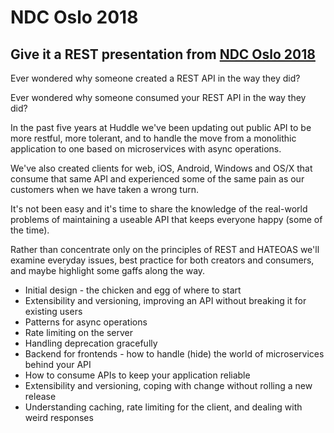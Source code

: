 # NDC Oslo 2018
## Give it a REST presentation from [NDC Oslo 2018](https://ndcoslo.com/)

Ever wondered why someone created a REST API in the way they did? 

Ever wondered why someone consumed your REST API in the way they did?

In the past five years at Huddle we've been updating out public API to be more restful, more tolerant, and to handle the move from a monolithic application to one based on microservices with async operations.

We've also created clients for web, iOS, Android, Windows and OS/X that consume that same API and experienced some of the same pain as our customers when we have taken a wrong turn.

It's not been easy and it's time to share the knowledge of the real-world problems of maintaining a useable API that keeps everyone happy (some of the time).

Rather than concentrate only on the principles of REST and HATEOAS we'll examine everyday issues, best practice for both creators and consumers, and maybe highlight some gaffs along the way.

 - Initial design - the chicken and egg of where to start 
 - Extensibility and versioning, improving an API without breaking it for existing users
  - Patterns for async operations
  - Rate limiting on the server
  - Handling deprecation gracefully
  - Backend for frontends - how to handle (hide) the world of microservices behind your API
  - How to consume APIs to keep your application reliable
  - Extensibility and versioning, coping with change without rolling a new release
- Understanding caching, rate limiting for the client, and   dealing with weird responses
